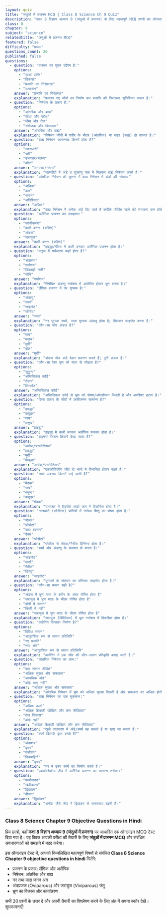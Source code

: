 ```yaml
---
layout: quiz
title: "जंतुओं में प्रजनन MCQ | Class 8 Science Ch 9 Quiz"
description: "कक्षा 8 विज्ञान अध्याय 9 (जंतुओं में प्रजनन) के लिए महत्वपूर्ण MCQ प्रश्नों का ऑनलाइन टेस्ट।"
class: 8
chapter: 9
subject: "science"
relatedtitle: "जंतुओं में प्रजनन MCQ"
featured: false
difficulty: "मध्यम"
questions_count: 20
published: false 
questions:
  - question: "प्रजनन का मुख्य उद्देश्य है:"
    options:
      - "ऊर्जा प्राप्ति"
      - "विकास"
      - "प्रजाति का निरंतरता"
      - "उत्सर्जन"
    answer: "प्रजाति का निरंतरता"
    explanation: "प्रजनन नए जीवों का निर्माण कर प्रजाति की निरंतरता सुनिश्चित करता है।"
  - question: "निषेचन के प्रकार हैं:"
    options:
      - "आंतरिक और बाह्य"
      - "सीधा और परोक्ष"
      - "धीमा और तेज"
      - "संयोजक और विभाजक"
    answer: "आंतरिक और बाह्य"
    explanation: "निषेचन जीवों में शरीर के भीतर (आंतरिक) या बाहर (बाह्य) हो सकता है।"
  - question: "बाह्य निषेचन सामान्यतः किनमें होता है?"
    options:
      - "स्तनधारी"
      - "पक्षी"
      - "उभयचर/मत्स्य"
      - "कीट"
    answer: "उभयचर/मत्स्य"
    explanation: "जलजीवों में अंडे व शुक्राणु जल में मिलकर बाह्य निषेचन करते हैं।"
  - question: "आंतरिक निषेचन की तुलना में बाह्य निषेचन में अंडों की संख्या:"
    options:
      - "अधिक"
      - "कम"
      - "समान"
      - "अनिश्चित"
    answer: "अधिक"
    explanation: "बाह्य निषेचन में अनेक अंडे दिए जाते हैं क्योंकि जीवित रहने की संभावना कम होती है।"
  - question: "अलैंगिक प्रजनन का उदाहरण:"
    options:
      - "स्पंजीकरण"
      - "कली बनना (बडिंग)"
      - "अंडज"
      - "जरायुज"
    answer: "कली बनना (बडिंग)"
    explanation: "हाइड्रा/यीस्ट में कली बनकर अलैंगिक प्रजनन होता है।"
  - question: "मनुष्य में गर्भधारण कहाँ होता है?"
    options:
      - "अंडाशय"
      - "गर्भाशय"
      - "डिंबवाही नली"
      - "योनि"
    answer: "गर्भाशय"
    explanation: "निषेचित अंडाणु गर्भाशय में आरोपित होकर भ्रूण बनता है।"
  - question: "लैंगिक प्रजनन में नर युग्मक है:"
    options:
      - "अंडाणु"
      - "स्पर्म"
      - "जाइगोट"
      - "जीगोट"
    answer: "स्पर्म"
    explanation: "नर युग्मक स्पर्म, मादा युग्मक अंडाणु होता है; मिलकर जाइगोट बनता है।"
  - question: "कौन-सा जीव अंडज है?"
    options:
      - "गाय"
      - "मनुष्य"
      - "मुर्गी"
      - "व्हेल"
    answer: "मुर्गी"
    explanation: "अंडज जीव अंडे देकर प्रजनन करते हैं; मुर्गी अंडज है।"
  - question: "कौन-सा रेशा भ्रूण को माता से जोड़ता है?"
    options:
      - "सुषुम्ना"
      - "अम्बिलिकल कॉर्ड"
      - "टेंडन"
      - "लिगामेंट"
    answer: "अम्बिलिकल कॉर्ड"
    explanation: "अम्बिलिकल कॉर्ड से भ्रूण को पोषण/ऑक्सीजन मिलती है और अपशिष्ट हटता है।"
  - question: "किस प्रकार के जीवों में कलीजनन सामान्य है?"
    options:
      - "हाइड्रा"
      - "कबूतर"
      - "गाय"
      - "मनुष्य"
    answer: "हाइड्रा"
    explanation: "हाइड्रा में कली बनकर अलैंगिक प्रजनन होता है।"
  - question: "बाइनरी फिशन किसमें देखा जाता है?"
    options:
      - "अमीबा/परामीशियम"
      - "हाइड्रा"
      - "मुर्गी"
      - "केंचुआ"
    answer: "अमीबा/परामीशियम"
    explanation: "एककोशिकीय जीव दो भागों में विभाजित होकर बढ़ते हैं।"
  - question: "लार्वा अवस्था किसमें पाई जाती है?"
    options:
      - "मेंढक"
      - "गाय"
      - "मनुष्य"
      - "कबूतर"
    answer: "मेंढक"
    explanation: "उभयचर में टैडपोल लार्वा जल में विकसित होता है।"
  - question: "नालधारी (प्लेसेंटल) प्राणियों में गर्भस्थ शिशु का पोषण होता है:"
    options:
      - "योल्क"
      - "प्लेसेंटा"
      - "बाह्य श्वसन"
      - "वैक्स"
    answer: "प्लेसेंटा"
    explanation: "प्लेसेंटा से पोषक/गैसीय विनिमय होता है।"
  - question: "स्पर्म और अंडाणु के संलयन से बनता है:"
    options:
      - "जाइगोट"
      - "लार्वा"
      - "गैमीट"
      - "टिश्यू"
    answer: "जाइगोट"
    explanation: "युग्मकों के संलयन का परिणाम जाइगोट होता है।"
  - question: "कौन-सा कथन सही है?"
    options:
      - "अंडज में भ्रूण माता के शरीर के अंदर पोषित होता है"
      - "जरायुज में भ्रूण माता के भीतर पोषित होता है"
      - "दोनों में समान"
      - "किसी में नहीं"
    answer: "जरायुज में भ्रूण माता के भीतर पोषित होता है"
    explanation: "जरायुज (विविपेरस) में भ्रूण गर्भाशय में विकसित होता है।"
  - question: "क्लोनिंग किसका निर्माण है?"
    options:
      - "विविध संतान"
      - "आनुवंशिक रूप से समान प्रतिलिपि"
      - "नए प्रजाति"
      - "नया अंग"
    answer: "आनुवंशिक रूप से समान प्रतिलिपि"
    explanation: "क्लोनिंग में एक जीव की जीन-समान प्रतिकृति बनाई जाती है।"
  - question: "आंतरिक निषेचन का लाभ:"
    options:
      - "कम संतान जीवित"
      - "अधिक सुरक्षा और सफलता"
      - "अत्यधिक अंडे"
      - "कोई लाभ नहीं"
    answer: "अधिक सुरक्षा और सफलता"
    explanation: "आंतरिक निषेचन में भ्रूण को अधिक सुरक्षा मिलती है और सफलता दर अधिक होती है।"
  - question: "बाह्य निषेचन का एक नुकसान:"
    options:
      - "अधिक ऊर्जा"
      - "अधिक शिकारी जोखिम और कम जीवितता"
      - "तेज़ विकास"
      - "कोई नहीं"
    answer: "अधिक शिकारी जोखिम और कम जीवितता"
    explanation: "खुले वातावरण में अंडे/स्पर्म बह सकते हैं या खाए जा सकते हैं।"
  - question: "स्पर्म किसके द्वारा बनते हैं?"
    options:
      - "अंडाशय"
      - "वृषण"
      - "गर्भाशय"
      - "डिंबवाहिनी"
    answer: "वृषण"
    explanation: "नर में वृषण स्पर्म का निर्माण करते हैं।"
  - question: "एककोशिकीय जीव में अलैंगिक प्रजनन का सामान्य तरीका:"
    options:
      - "कलीजनन"
      - "खंडीकरण"
      - "द्विखंडन"
      - "बीजन"
    answer: "द्विखंडन"
    explanation: "अमीबा जैसे जीव में द्विखंडन से जनसंख्या बढ़ती है।"
---
```


### Class 8 Science Chapter 9 Objective Questions in Hindi

प्रिय छात्रों, यहाँ **कक्षा 8 विज्ञान अध्याय 9 (जंतुओं में प्रजनन)** पर आधारित एक ऑनलाइन MCQ टेस्ट दिया गया है। यह क्विज़ आपकी परीक्षा की तैयारी के लिए **जंतुओं में प्रजनन MCQ** और संबंधित अवधारणाओं को समझने में मदद करेगा।

इस ऑनलाइन टेस्ट में, आपको निम्नलिखित महत्वपूर्ण विषयों से संबंधित **Class 8 Science Chapter 9 objective questions in hindi** मिलेंगे:
- प्रजनन के प्रकार: लैंगिक और अलैंगिक
- निषेचन: आंतरिक और बाह्य
- नर तथा मादा जनन अंग
- अंडप्रजक (Oviparous) और जरायुज (Viviparous) जंतु
- भ्रूण का विकास और कायांतरण

सभी 20 प्रश्नों के उत्तर दें और अपनी तैयारी का विश्लेषण करने के लिए अंत में अपना स्कोर देखें। शुभकामनाएँ!
